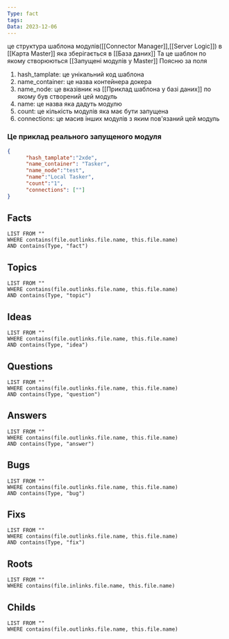 ```yaml
---
Type: fact
tags: 
Data: 2023-12-06
---
```

це структура шаблона модулів([[Connector Manager]],[[Server Logic]]) в [[Карта Master]] яка зберігається в [[База даних]]
Та це шаблон по якому створюються [[Запущені модулів у Master]]
Поясню за поля
1. hash_tamplate: це унікальний код шаблона 
2. name_container: це назва контейнера докера
3. name_node: це вказівник на [[Приклад шаблона у базі даних]] по якому був створений цей модуль
5. name: це назва яка дадуть модулю
6. count: це кількість модулів яка має бути запущена 
7. connections: це масив інших модулів з яким пов'язаний цей модуль
### Це приклад реального запущеного модуля
```json
{
      "hash_tamplate":"2xde",
      "name_container": "Tasker",
      "name_node":"test",
      "name":"Local Tasker",
      "count":"1",
      "connections": [""]
}
```
## Facts
```dataview
LIST FROM ""
WHERE contains(file.outlinks.file.name, this.file.name)
AND contains(Type, "fact")
```
## Topics
```dataview
LIST FROM ""
WHERE contains(file.outlinks.file.name, this.file.name)
AND contains(Type, "topic")
```
## Ideas
```dataview
LIST FROM ""
WHERE contains(file.outlinks.file.name, this.file.name)
AND contains(Type, "idea")
```
## Questions
```dataview
LIST FROM ""
WHERE contains(file.outlinks.file.name, this.file.name)
AND contains(Type, "question")
```
## Answers
```dataview
LIST FROM ""
WHERE contains(file.outlinks.file.name, this.file.name)
AND contains(Type, "answer")
```
## Bugs
```dataview
LIST FROM ""
WHERE contains(file.outlinks.file.name, this.file.name)
AND contains(Type, "bug")
```
## Fixs
```dataview
LIST FROM ""
WHERE contains(file.outlinks.file.name, this.file.name)
AND contains(Type, "fix")
```
## Roots
```dataview
LIST FROM ""
WHERE contains(file.inlinks.file.name, this.file.name)
```

## Childs
```dataview
LIST FROM ""
WHERE contains(file.outlinks.file.name, this.file.name)
```